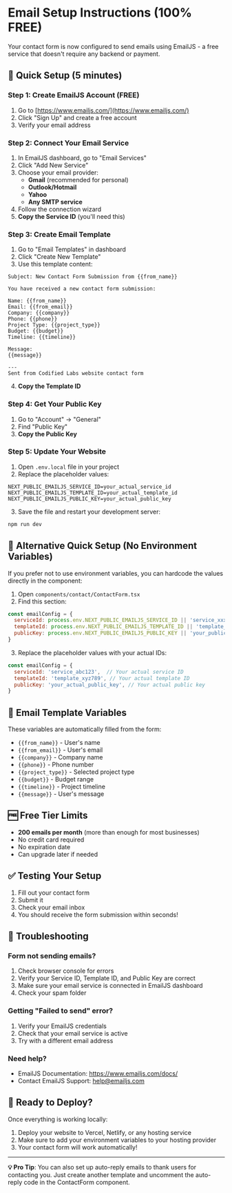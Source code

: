 # Email Setup Instructions (100% FREE)

Your contact form is now configured to send emails using EmailJS - a free service that doesn't require any backend or payment.

## 🚀 Quick Setup (5 minutes)

### Step 1: Create EmailJS Account (FREE)
1. Go to [https://www.emailjs.com/](https://www.emailjs.com/)
2. Click "Sign Up" and create a free account
3. Verify your email address

### Step 2: Connect Your Email Service
1. In EmailJS dashboard, go to "Email Services"
2. Click "Add New Service"
3. Choose your email provider:
   - **Gmail** (recommended for personal)
   - **Outlook/Hotmail**
   - **Yahoo**
   - **Any SMTP service**
4. Follow the connection wizard
5. **Copy the Service ID** (you'll need this)

### Step 3: Create Email Template
1. Go to "Email Templates" in dashboard
2. Click "Create New Template"
3. Use this template content:

```
Subject: New Contact Form Submission from {{from_name}}

You have received a new contact form submission:

Name: {{from_name}}
Email: {{from_email}}
Company: {{company}}
Phone: {{phone}}
Project Type: {{project_type}}
Budget: {{budget}}
Timeline: {{timeline}}

Message:
{{message}}

---
Sent from Codified Labs website contact form
```

4. **Copy the Template ID**

### Step 4: Get Your Public Key
1. Go to "Account" → "General"
2. Find "Public Key" 
3. **Copy the Public Key**

### Step 5: Update Your Website
1. Open `.env.local` file in your project
2. Replace the placeholder values:

```env
NEXT_PUBLIC_EMAILJS_SERVICE_ID=your_actual_service_id
NEXT_PUBLIC_EMAILJS_TEMPLATE_ID=your_actual_template_id  
NEXT_PUBLIC_EMAILJS_PUBLIC_KEY=your_actual_public_key
```

3. Save the file and restart your development server:
```bash
npm run dev
```

## 🎯 Alternative Quick Setup (No Environment Variables)

If you prefer not to use environment variables, you can hardcode the values directly in the component:

1. Open `components/contact/ContactForm.tsx`
2. Find this section:
```javascript
const emailConfig = {
  serviceId: process.env.NEXT_PUBLIC_EMAILJS_SERVICE_ID || 'service_xxxxxxx',
  templateId: process.env.NEXT_PUBLIC_EMAILJS_TEMPLATE_ID || 'template_xxxxxxx',
  publicKey: process.env.NEXT_PUBLIC_EMAILJS_PUBLIC_KEY || 'your_public_key',
}
```
3. Replace the placeholder values with your actual IDs:
```javascript
const emailConfig = {
  serviceId: 'service_abc123',  // Your actual service ID
  templateId: 'template_xyz789', // Your actual template ID
  publicKey: 'your_actual_public_key', // Your actual public key
}
```

## 📧 Email Template Variables

These variables are automatically filled from the form:
- `{{from_name}}` - User's name
- `{{from_email}}` - User's email
- `{{company}}` - Company name
- `{{phone}}` - Phone number
- `{{project_type}}` - Selected project type
- `{{budget}}` - Budget range
- `{{timeline}}` - Project timeline
- `{{message}}` - User's message

## 🆓 Free Tier Limits
- **200 emails per month** (more than enough for most businesses)
- No credit card required
- No expiration date
- Can upgrade later if needed

## ✅ Testing Your Setup
1. Fill out your contact form
2. Submit it
3. Check your email inbox
4. You should receive the form submission within seconds!

## 🔧 Troubleshooting

### Form not sending emails?
1. Check browser console for errors
2. Verify your Service ID, Template ID, and Public Key are correct
3. Make sure your email service is connected in EmailJS dashboard
4. Check your spam folder

### Getting "Failed to send" error?
1. Verify your EmailJS credentials
2. Check that your email service is active
3. Try with a different email address

### Need help?
- EmailJS Documentation: https://www.emailjs.com/docs/
- Contact EmailJS Support: help@emailjs.com

## 🚀 Ready to Deploy?

Once everything is working locally:
1. Deploy your website to Vercel, Netlify, or any hosting service
2. Make sure to add your environment variables to your hosting provider
3. Your contact form will work automatically!

---

**💡 Pro Tip**: You can also set up auto-reply emails to thank users for contacting you. Just create another template and uncomment the auto-reply code in the ContactForm component. 